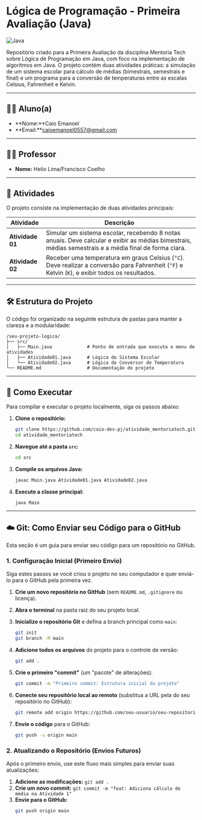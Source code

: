 # Lógica de Programação - Primeira Avaliação (Java)

![Java](https://img.shields.io/badge/Java-ED8B00?style=for-the-badge&logo=java&logoColor=white)

Repositório criado para a Primeira Avaliação da disciplina Mentoria Tech sobre Lógica de Programação em Java, com foco na implementação de algoritmos em Java. O projeto contém duas atividades práticas: a simulação de um sistema escolar para cálculo de médias (bimestrais, semestrais e final) e um programa para a conversão de temperaturas entre as escalas Celsius, Fahrenheit e Kelvin.

---

## 👨‍💻 Aluno(a)

*   **Nome:**Caio Emanoel
*   **Email:**caioemanoel0557@gmail.com


---

## 👨‍🏫 Professor

*   **Nome:** Helio Lima/Francisco Coelho

---

## 📝 Atividades

O projeto consiste na implementação de duas atividades principais:

| Atividade    | Descrição                                                                                                                                                           |
|--------------|---------------------------------------------------------------------------------------------------------------------------------------------------------------------|
| **Atividade 01** | Simular um sistema escolar, recebendo 8 notas anuais. Deve calcular e exibir as médias bimestrais, médias semestrais e a média final de forma clara.                 |
| **Atividade 02** | Receber uma temperatura em graus Celsius (`°C`). Deve realizar a conversão para Fahrenheit (`°F`) e Kelvin (`K`), e exibir todos os resultados. |

---

## 🛠️ Estrutura do Projeto

O código foi organizado na seguinte estrutura de pastas para manter a clareza e a modularidade:

```
/seu-projeto-logica/
├── src/
│   ├── Main.java             # Ponto de entrada que executa o menu de atividades
│   ├── Atividade01.java      # Lógica do Sistema Escolar
│   └── Atividade02.java      # Lógica do Conversor de Temperatura
└── README.md                 # Documentação do projeto
```

---

## 🚀 Como Executar

Para compilar e executar o projeto localmente, siga os passos abaixo:

1.  **Clone o repositório:**
    ```bash
    git clone https://github.com/caio-dev-pj/atividade_mentoriatech.git
    cd atividade_mentoriatech
    ```

2.  **Navegue até a pasta `src`:**
    ```bash
    cd src
    ```

3.  **Compile os arquivos Java:**
    ```bash
    javac Main.java Atividade01.java Atividade02.java
    ```

4.  **Execute a classe principal:**
    ```bash
    java Main
    ```

---

## ☁️ Git: Como Enviar seu Código para o GitHub

Esta seção é um guia para enviar seu código para um repositório no GitHub.

### 1. Configuração Inicial (Primeiro Envio)

Siga estes passos se você criou o projeto no seu computador e quer enviá-lo para o GitHub pela primeira vez.

1.  **Crie um novo repositório no GitHub** (sem `README.md`, `.gitignore` ou licença).

2.  **Abra o terminal** na pasta raiz do seu projeto local.

3.  **Inicialize o repositório Git** e defina a branch principal como `main`:
    ```bash
    git init
    git branch -M main
    ```

4.  **Adicione todos os arquivos** do projeto para o controle de versão:
    ```bash
    git add .
    ```

5.  **Crie o primeiro "commit"** (um "pacote" de alterações):
    ```bash
    git commit -m "Primeiro commit: Estrutura inicial do projeto"
    ```

6.  **Conecte seu repositório local ao remoto** (substitua a URL pela do seu repositório no GitHub):
    ```bash
    git remote add origin https://github.com/seu-usuario/seu-repositorio.git
    ```

7.  **Envie o código** para o GitHub:
    ```bash
    git push -u origin main
    ```

### 2. Atualizando o Repositório (Envios Futuros)

Após o primeiro envio, use este fluxo mais simples para enviar suas atualizações:

1.  **Adicione as modificações:** `git add .`
2.  **Crie um novo commit:** `git commit -m "feat: Adiciona cálculo de média na Atividade 1"`
3.  **Envie para o GitHub:**
    ```bash
    git push origin main
    ```
